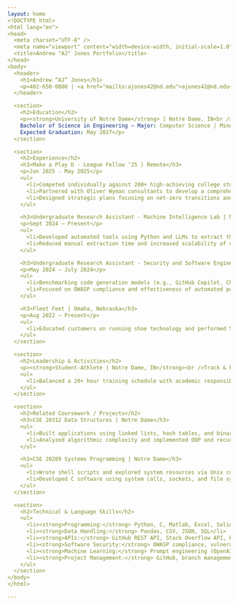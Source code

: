 ```yaml
---
layout: home
<!DOCTYPE html>
<html lang="en">
<head>
  <meta charset="UTF-8" />
  <meta name="viewport" content="width=device-width, initial-scale=1.0" />
  <title>Andrew "AJ" Jones Portfolio</title>
</head>
<body>
  <header>
    <h1>Andrew “AJ” Jones</h1>
    <p>402-650-0800 | <a href="mailto:ajones42@nd.edu">ajones42@nd.edu</a> | <a href="https://www.linkedin.com/in/andrew-jones-81b59b2a1" target="_blank">LinkedIn</a></p>
  </header>

  <section>
    <h2>Education</h2>
    <p><strong>University of Notre Dame</strong> | Notre Dame, IN<br />
    Bachelor of Science in Engineering — Major: Computer Science | Minor: Engineering Corporate Practice<br />
    Expected Graduation: May 2027</p>
  </section>

  <section>
    <h2>Experience</h2>
    <h3>Make a Play D - League Fellow ‘25 | Remote</h3>
    <p>Jan 2025 - May 2025</p>
    <ul>
      <li>Competed individually against 200+ high-achieving college student-athletes in weekly mock interview simulations.</li>
      <li>Partnered with Oliver Wyman consultants to develop a comprehensive 30-year growth strategy for airport operations.</li>
      <li>Designed strategic plans focusing on net-zero transitions and enhanced passenger experiences for 2055.</li>
    </ul>

    <h3>Undergraduate Research Assistant - Machine Intelligence Lab | Notre Dame, IN</h3>
    <p>Sept 2024 – Present</p>
    <ul>
      <li>Developed automated tools using Python and LLMs to extract thermal performance curves from literature.</li>
      <li>Reduced manual extraction time and increased scalability of data collection efforts.</li>
    </ul>

    <h3>Undergraduate Research Assistant - Security and Software Engineering Lab | Notre Dame, IN</h3>
    <p>May 2024 – July 2024</p>
    <ul>
      <li>Benchmarking code generation models (e.g., GitHub Copilot, ChatGPT) for secure software development.</li>
      <li>Focused on OWASP compliance and effectiveness of automated pull requests.</li>
    </ul>

    <h3>Fleet Feet | Omaha, Nebraska</h3>
    <p>Aug 2022 – Present</p>
    <ul>
      <li>Educated customers on running shoe technology and performed 50+ gait analyses weekly.</li>
    </ul>
  </section>

  <section>
    <h2>Leadership & Activities</h2>
    <p><strong>Student-Athlete | Notre Dame, IN</strong><br />Track & Field — Aug 2023 – Present</p>
    <ul>
      <li>Balanced a 20+ hour training schedule with academic responsibilities.</li>
    </ul>
  </section>

  <section>
    <h2>Related Coursework / Projects</h2>
    <h3>CSE 20312 Data Structures | Notre Dame</h3>
    <ul>
      <li>Built applications using linked lists, hash tables, and binary trees.</li>
      <li>Analyzed algorithmic complexity and implemented OOP and recursion.</li>
    </ul>

    <h3>CSE 20289 Systems Programming | Notre Dame</h3>
    <ul>
      <li>Wrote shell scripts and explored system resources via Unix command line.</li>
      <li>Developed C software using system calls, sockets, and file systems.</li>
    </ul>
  </section>

  <section>
    <h2>Technical & Language Skills</h2>
    <ul>
      <li><strong>Programming:</strong> Python, C, Matlab, Excel, SolidWorks</li>
      <li><strong>Data Handling:</strong> Pandas, CSV, JSON, SQL</li>
      <li><strong>APIs:</strong> GitHub REST API, Stack Overflow API, Python requests</li>
      <li><strong>Software Security:</strong> OWASP compliance, vulnerability detection</li>
      <li><strong>Machine Learning:</strong> Prompt engineering (OpenAI, Gemini)</li>
      <li><strong>Project Management:</strong> GitHub, branch management, pull requests</li>
    </ul>
  </section>
</body>
</html>

---
```

